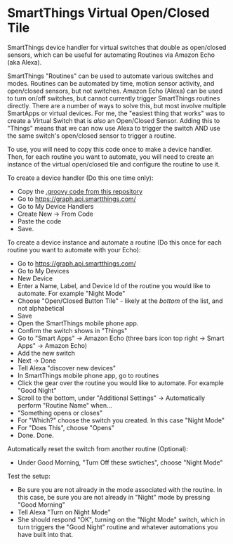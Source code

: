 # SmartThings Virtual Open/Closed Tile
SmartThings device handler for virtual switches that double as open/closed sensors, which can be useful for automating Routines via Amazon Echo  (aka Alexa).

SmartThings "Routines" can be used to automate various switches and modes.  Routines can be automated by time, motion sensor activity, and open/closed sensors, but not switches.   Amazon Echo (Alexa) can be used to turn on/off switches, but cannot currently trigger SmartThings routines directly.  There are a number of ways to solve this, but most involve multiple SmartApps or virtual devices.  For me, the "easiest thing that works" was to create a Virtual Switch that is _also_ an Open/Closed Sensor.  Adding this to "Things" means that we can now use Alexa to trigger the switch AND use the same switch's open/closed sensor to trigger a routine.

To use, you will need to copy this code once to make a device handler.  Then, for each routine you want to automate, you will need to create an instance of the virtual open/closed tile and configure the routine to use it.

To create a device handler (Do this one time only):

*   Copy the [.groovy code from this repository]( https://raw.githubusercontent.com/danroot/smartthings_virtual_open_closed_tile/master/OpenClosedButtonTile.groovy)
*   Go to https://graph.api.smartthings.com/  
*   Go to My Device Handlers
*   Create New -> From Code
*   Paste the code
*   Save. 

To create a device instance and automate a routine (Do this once for each routine you want to automate with your Echo):
*   Go to https://graph.api.smartthings.com/  
*   Go to My Devices
*   New Device
*   Enter a Name, Label, and Device Id of the routine you would like to automate.  For example "Night Mode"
*   Choose "Open/Closed Button Tile" - likely at the _bottom_ of the list, and not alphabetical
*   Save
*   Open the SmartThings mobile phone app.
*   Confirm the switch shows in "Things"
*   Go to "Smart Apps" -> Amazon Echo (three bars icon top right -> Smart Apps" -> Amazon Echo)
*   Add the new switch
*   Next -> Done
*   Tell Alexa "discover new devices"
*   In SmartThings mobile phone app, go to routines
*   Click the gear over the routine you would like to automate.  For example "Good Night"
*   Scroll to the bottom, under "Additional Settings" -> Automatically perform "Routine Name" when...
*   "Something opens or closes"
*   For "Which?" choose the switch you created.  In this case "Night Mode"
*   For "Does This", choose "Opens"
*   Done. Done.

Automatically reset the switch from another routine (Optional):
*   Under Good Morning, "Turn Off these swtiches", choose "Night Mode"

Test the setup:
*   Be sure you are not already in the mode associated with the routine.  In this case, be sure you are not already in "Night" mode by pressing "Good Morning"
*   Tell Alexa "Turn on Night Mode"
*   She should respond "OK", turning on the "Night Mode" switch, which in turn triggers the "Good Night" routine and whatever automations you have built into that.



